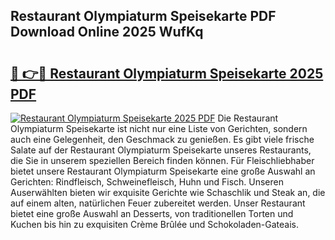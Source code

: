 ## Restaurant Olympiaturm Speisekarte PDF Download Online 2025 WufKq

# <h2><a href="http://gc78icn.nevu.top/?p=Restaurant+Olympiaturm+Speisekarte">🔗 👉🔴 Restaurant Olympiaturm Speisekarte 2025 PDF</a></h2>

[![Restaurant Olympiaturm Speisekarte 2025 PDF](https://i.imgur.com/dBaPXMq.png)](http://gc78icn.nevu.top/?p=Restaurant+Olympiaturm+Speisekarte)
Die Restaurant Olympiaturm Speisekarte ist nicht nur eine Liste von Gerichten, sondern auch eine Gelegenheit, den Geschmack zu genießen. Es gibt viele frische Salate auf der Restaurant Olympiaturm Speisekarte unseres Restaurants, die Sie in unserem speziellen Bereich finden können. Für Fleischliebhaber bietet unsere Restaurant Olympiaturm Speisekarte eine große Auswahl an Gerichten: Rindfleisch, Schweinefleisch, Huhn und Fisch. Unseren Auserwählten bieten wir exquisite Gerichte wie Schaschlik und Steak an, die auf einem alten, natürlichen Feuer zubereitet werden. Unser Restaurant bietet eine große Auswahl an Desserts, von traditionellen Torten und Kuchen bis hin zu exquisiten Crème Brûlée und Schokoladen-Gateais.
